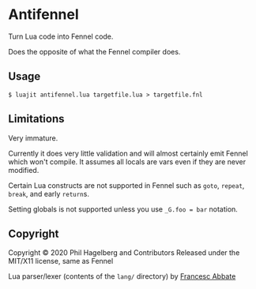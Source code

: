 # Antifennel

Turn Lua code into Fennel code.

Does the opposite of what the Fennel compiler does.

## Usage

    $ luajit antifennel.lua targetfile.lua > targetfile.fnl

## Limitations

Very immature.

Currently it does very little validation and will almost certainly
emit Fennel which won't compile. It assumes all locals are vars even
if they are never modified.

Certain Lua constructs are not supported in Fennel such as `goto`,
`repeat`, `break`, and early `return`s.

Setting globals is not supported unless you use `_G.foo = bar` notation.

## Copyright

Copyright © 2020 Phil Hagelberg and Contributors
Released under the MIT/X11 license, same as Fennel

Lua parser/lexer (contents of the `lang/` directory) 
by [Francesc Abbate](https://github.com/franko/luajit-lang-toolkit)
